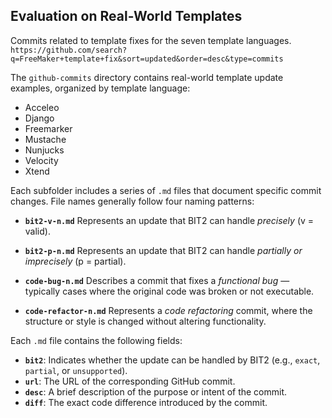 ## Evaluation on Real-World Templates

Commits related to template fixes for the seven template languages.  
`https://github.com/search?q=FreeMaker+template+fix&sort=updated&order=desc&type=commits`  


The `github-commits` directory contains real-world template update examples, organized by template language:

* Acceleo
* Django
* Freemarker
* Mustache
* Nunjucks
* Velocity
* Xtend

Each subfolder includes a series of `.md` files that document specific commit changes. File names generally follow four naming patterns:

* **`bit2-v-n.md`**
  Represents an update that BIT2 can handle *precisely* (v = valid).

* **`bit2-p-n.md`**
  Represents an update that BIT2 can handle *partially or imprecisely* (p = partial).

* **`code-bug-n.md`**
  Describes a commit that fixes a *functional bug* — typically cases where the original code was broken or not executable.

* **`code-refactor-n.md`**
  Represents a *code refactoring* commit, where the structure or style is changed without altering functionality.


Each `.md` file contains the following fields:

* **`bit2`**: Indicates whether the update can be handled by BIT2 (e.g., `exact`, `partial`, or `unsupported`).
* **`url`**: The URL of the corresponding GitHub commit.
* **`desc`**: A brief description of the purpose or intent of the commit.
* **`diff`**: The exact code difference introduced by the commit.
